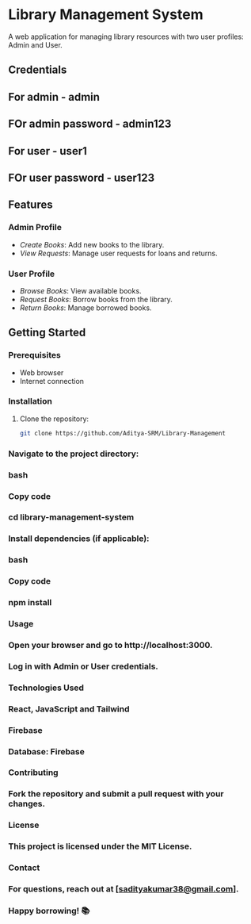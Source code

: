 # Library Management System

A web application for managing library resources with two user profiles: Admin and User.
## Credentials 

## For admin - admin
## FOr admin password - admin123

## For user - user1 
## FOr user password - user123

## Features

### Admin Profile
- *Create Books*: Add new books to the library.
- *View Requests*: Manage user requests for loans and returns.

### User Profile
- *Browse Books*: View available books.
- *Request Books*: Borrow books from the library.
- *Return Books*: Manage borrowed books.

## Getting Started

### Prerequisites
- Web browser
- Internet connection

### Installation
1. Clone the repository:
   ```bash
   git clone https://github.com/Aditya-SRM/Library-Management
### Navigate to the project directory:
### bash
### Copy code
### cd library-management-system
### Install dependencies (if applicable):
### bash
### Copy code
### npm install
### Usage
### Open your browser and go to http://localhost:3000.
### Log in with Admin or User credentials.
### Technologies Used
### React, JavaScript and Tailwind
### Firebase
### Database: Firebase
### Contributing
### Fork the repository and submit a pull request with your changes.
### 
### License
### This project is licensed under the MIT License.
### 
### Contact
### For questions, reach out at [sadityakumar38@gmail.com].
### 
### Happy borrowing! 📚
